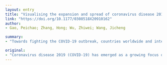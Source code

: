 ```yaml
---
layout: entry
title: "Visualising the expansion and spread of coronavirus disease 2019 by cartograms"
link: "https://doi.org/10.1177/0308518X20910162"
author:
- Gao, Peichao; Zhang, Hong; Wu, Zhiwei; Wang, Jicheng

summary:
- "Towards fighting the COVID-19 outbreak, countries worldwide and international organisations have taken various actions, including promoting the transparency of and public access to disease data. Maps have played an important role in that a map is worth a thousand words. We propose employing cartograms to visualise both the expansion and spread of the disease. The design conveys both spatial and temporal information more intuitively and efficiently, so it can be expected to facilitate better public participation in the fight."

original:
- "Coronavirus disease 2019 (COVID-19) has emerged as a growing focus of global attention and a critical factor in public-health decision making. Towards fighting the COVID-19 outbreak, countries worldwide and international organisations have taken various actions, including promoting the transparency of and public access to disease data. In such public communications, maps have played an important role in that a map is worth a thousand words. Most of these have taken the form of a choropleth map. Here, we propose employing cartograms to visualise both the expansion and spread of COVID-19. We designed a combination of six circular cartograms containing the data of confirmed cases every 48 hours from 24 January to 3 February 2020. Such a design conveys both spatial and temporal information more intuitively and efficiently, so it can be expected to facilitate better public participation in the fight against COVID-19."
---
```


